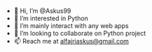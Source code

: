 - 👋 Hi, I’m @Askus99
- 👀 I’m interested in Python
- 🌱 I’m mainly interact with any web apps
- 💞️ I’m looking to collaborate on Python project
- 📫 Reach me at alfajriaskus@gmail.com

<!---
Askus99/Askus99 is a ✨ special ✨ repository because its `README.md` (this file) appears on your GitHub profile.
You can click the Preview link to take a look at your changes.
--->
